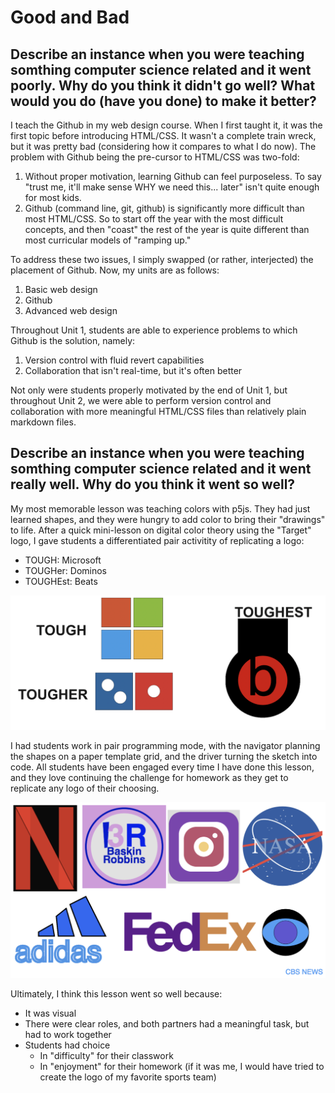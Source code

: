 # Good and Bad

## Describe an instance when you were teaching somthing computer science related and it went poorly. Why do you think it didn't go well? What would you do (have you done) to make it better?

I teach the Github in my web design course. When I first taught it, it was the first topic before introducing HTML/CSS. It wasn't a complete train wreck, but it was pretty bad (considering how it compares to what I do now). The problem with Github being the pre-cursor to HTML/CSS was two-fold:

1. Without proper motivation, learning Github can feel purposeless. To say "trust me, it'll make sense WHY we need this... later" isn't quite enough for most kids.
2. Github (command line, git, github) is significantly more difficult than most HTML/CSS. So to start off the year with the most difficult concepts, and then "coast" the rest of the year is quite different than most curricular models of "ramping up."

To address these two issues, I simply swapped (or rather, interjected) the placement of Github. Now, my units are as follows:

1. Basic web design
2. Github
3. Advanced web design

Throughout Unit 1, students are able to experience problems to which Github is the solution, namely:

1. Version control with fluid revert capabilities
2. Collaboration that isn't real-time, but it's often better

Not only were students properly motivated by the end of Unit 1, but throughout Unit 2, we were able to perform version control and collaboration with more meaningful HTML/CSS files than relatively plain markdown files.

## Describe an instance when you were teaching somthing computer science related and it went really well. Why do you think it went so well?

My most memorable lesson was teaching colors with p5js. They had just learned shapes, and they were hungry to add color to bring their "drawings" to life. After a quick mini-lesson on digital color theory using the "Target" logo, I gave students a differentiated pair activitity of replicating a logo:

* TOUGH: Microsoft
* TOUGHer: Dominos
* TOUGHEst: Beats

![p5js classwork](img/p5jstougherest.png)

I had students work in pair programming mode, with the navigator planning the shapes on a paper template grid, and the driver turning the sketch into code. All students have been engaged every time I have done this lesson, and they love continuing the challenge for homework as they get to replicate any logo of their choosing.

![p5js homework](img/p5jslogos.png)

Ultimately, I think this lesson went so well because:

* It was visual
* There were clear roles, and both partners had a meaningful task, but had to work together
* Students had choice
  * In "difficulty" for their classwork
  * In "enjoyment" for their homework (if it was me, I would have tried to create the logo of my favorite sports team)